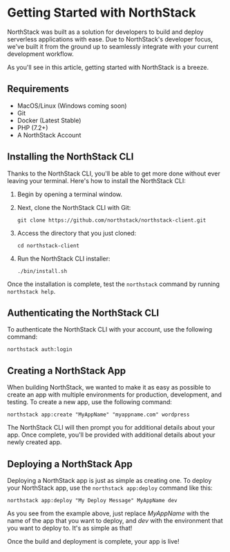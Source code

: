 # Getting Started with NorthStack

NorthStack was built as a solution for developers to build and deploy serverless applications with ease. Due to NorthStack's developer focus, we've built it from the ground up to seamlessly integrate with your current development workflow.

As you'll see in this article, getting started with NorthStack is a breeze.

## Requirements

* MacOS/Linux (Windows coming soon)
* Git
* Docker (Latest Stable)
* PHP (7.2+)
* A NorthStack Account

## Installing the NorthStack CLI

Thanks to the NorthStack CLI, you'll be able to get more done without ever leaving your terminal. Here's how to install the NorthStack CLI:

1. Begin by opening a terminal window.
2. Next, clone the NorthStack CLI with Git:

    ```shell
    git clone https://github.com/northstack/northstack-client.git
    ```

3. Access the directory that you just cloned:
   
    ```shell
    cd northstack-client
    ```

4. Run the NorthStack CLI installer:
   
    ```shell
    ./bin/install.sh
    ```

Once the installation is complete, test the `northstack` command by running `northstack help`.

## Authenticating the NorthStack CLI

To authenticate the NorthStack CLI with your account, use the following command:

```shell
northstack auth:login
```

## Creating a NorthStack App

When building NorthStack, we wanted to make it as easy as possible to create an app with multiple environments for production, development, and testing. To create a new app, use the following command:

```shell
northstack app:create "MyAppName" "myappname.com" wordpress
```

The NorthStack CLI will then prompt you for additional details about your app. Once complete, you'll be provided with additional details about your newly created app.

## Deploying a NorthStack App

Deploying a NorthStack app is just as simple as creating one. To deploy your NorthStack app, use the `northstack app:deploy` command like this:

```shell
northstack app:deploy "My Deploy Message" MyAppName dev
```

As you see from the example above, just replace *MyAppName* with the name of the app that you want to deploy, and *dev* with the environment that you want to deploy to. It's as simple as that!

Once the build and deployment is complete, your app is live!